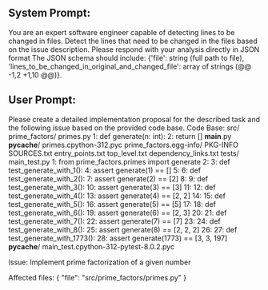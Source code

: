 System Prompt:
----------------
You are an expert software engineer capable of detecting lines to be changed in files. Detect the lines that need to be changed in the files based on the issue description. Please respond with your analysis directly in JSON format The JSON schema should include: {'file': string (full path to file), 'lines_to_be_changed_in_original_and_changed_file': array of strings (@@ -1,2 +1,10 @@)}.

User Prompt:
--------------
Please create a detailed implementation proposal for the described task and the following issue based on the provided code base.
Code Base: src/
    prime_factors/
        primes.py
            1: def generate(n: int):
            2:     return []
        __main__.py
        __pycache__/
            primes.cpython-312.pyc
    prime_factors.egg-info/
        PKG-INFO
        SOURCES.txt
        entry_points.txt
        top_level.txt
        dependency_links.txt
tests/
    main_test.py
        1: from prime_factors.primes import generate
        2: 
        3: def test_generate_with_1():
        4:     assert generate(1) == []
        5: 
        6: def test_generate_with_2():
        7:     assert generate(2) == [2]
        8: 
        9: def test_generate_with_3():
        10:     assert generate(3) == [3]
        11: 
        12: def test_generate_with_4():
        13:     assert generate(4) == [2, 2]
        14: 
        15: def test_generate_with_5():
        16:     assert generate(5) == [5]
        17: 
        18: def test_generate_with_6():
        19:     assert generate(6) == [2, 3]
        20: 
        21: def test_generate_with_7():
        22:     assert generate(7) == [7]
        23: 
        24: def test_generate_with_8():
        25:     assert generate(8) == [2, 2, 2]
        26: 
        27: def test_generate_with_1773():
        28:     assert generate(1773) == [3, 3, 197]
    __pycache__/
        main_test.cpython-312-pytest-8.0.2.pyc

Issue: Implement prime factorization of a given number

Affected files: {
  "file": "src/prime_factors/primes.py"
}
